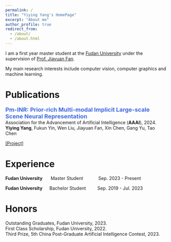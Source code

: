 ```yaml
---
permalink: /
title: "Yiying Yang's HomePage"
excerpt: "About me"
author_profile: true
redirect_from: 
  - /about/
  - /about.html
---
```


I am a first year master student at the [Fudan University](https://www.fudan.edu.cn/en) under the supervision of [Prof. Jiayuan Fan](https://scholar.google.com/citations?hl=zh-CN&user=gsLd2ccAAAAJ).

My main research interests include computer vision, computer graphics and machine learning.




# Publications

**<font color="#4169E1" size=4 >Pm-INR: Prior-rich Multi-modal Implicit Large-scale Scene Neural Representation </font>**  
Association for the Advancement of Artificial Intelligence (**AAAI**), 2024.  
**Yiying Yang**, Fukun Yin, Wen Liu, Jiayuan Fan, Xin Chen, Gang Yu, Tao Chen

[[Project]](https://github.com/YiyingYang12/PM-INR)


# Experience

**Fudan University**    &emsp;&nbsp;     Master Student    &emsp;&emsp;&nbsp;&nbsp;&nbsp;     Sep. 2023 - Present 

**Fudan University**   &emsp;    Bachelor Student  &emsp;&emsp;    Sep. 2019 - Jul. 2023  





# Honors 
Outstanding Graduates, Fudan University, 2023.  
First Class Scholarship, Fudan University, 2022.   
Third Prize, 5th China Post-Graduate Artificial Intelligence Contest, 2023.  



